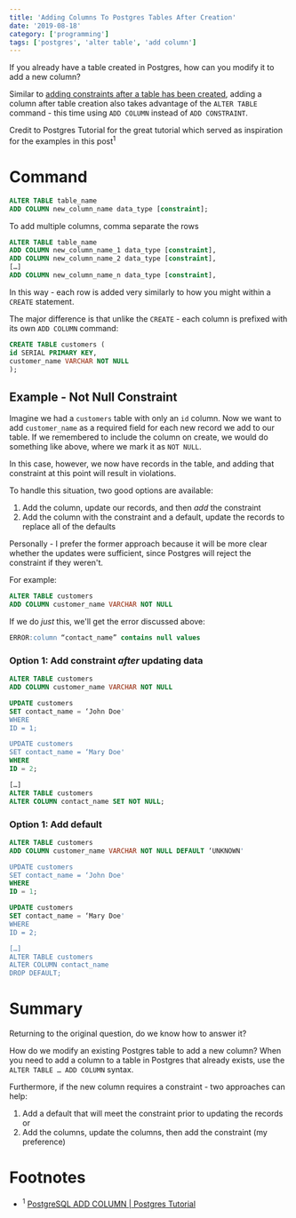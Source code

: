 ```yaml
---
title: 'Adding Columns To Postgres Tables After Creation'
date: '2019-08-18'
category: ['programming']
tags: ['postgres', 'alter table', 'add column']
---
```


If you already have a table created in Postgres, how can you modify it to add a new column?

Similar to [adding constraints after a table has been created](../../2019-08-17/psql-alter-table-unique-constraint), adding a column after table creation also takes advantage of the `ALTER TABLE` command - this time using `ADD COLUMN` instead of `ADD CONSTRAINT`.

Credit to Postgres Tutorial for the great tutorial which served as inspiration for the examples in this post<sup>1</sup>

# Command
```sql
ALTER TABLE table_name
ADD COLUMN new_column_name data_type [constraint];
```

To add multiple columns, comma separate the rows
```sql
ALTER TABLE table_name
ADD COLUMN new_column_name_1 data_type [constraint],
ADD COLUMN new_column_name_2 data_type [constraint],
[…]
ADD COLUMN new_column_name_n data_type [constraint],
```

In this way - each row is added very similarly to how you might within a `CREATE` statement.

The major difference is that unlike the `CREATE` - each column is prefixed with its own `ADD COLUMN` command:
```sql
CREATE TABLE customers (
id SERIAL PRIMARY KEY,
customer_name VARCHAR NOT NULL
);
```

## Example - Not Null Constraint
Imagine we had a `customers` table with only an `id` column. Now we want to add `customer_name` as a required field for each new record we add to our table. If we remembered to include the column on create, we would do something like above, where we mark it as `NOT NULL`.

In this case, however, we now have records in the table, and adding that constraint at this point will result in violations.

To handle this situation, two good options are available:
1. Add the column, update our records, and then _add_ the constraint
2. Add the column with the constraint and a default, update the records to replace all of the defaults

Personally - I prefer the former approach because it will be more clear whether the updates were sufficient, since Postgres will reject the constraint if they weren't.

For example:
```sql
ALTER TABLE customers
ADD COLUMN customer_name VARCHAR NOT NULL
```
If we do _just_ this, we'll get the error discussed above:
```sql
ERROR:column “contact_name” contains null values
```

### Option 1: Add constraint _after_ updating data
```sql
ALTER TABLE customers
ADD COLUMN customer_name VARCHAR NOT NULL

UPDATE customers
SET contact_name = ‘John Doe'
WHERE
ID = 1;

UPDATE customers
SET contact_name = ‘Mary Doe'
WHERE
ID = 2;

[…]
ALTER TABLE customers
ALTER COLUMN contact_name SET NOT NULL;
```

### Option 1: Add default
```sql
ALTER TABLE customers
ADD COLUMN customer_name VARCHAR NOT NULL DEFAULT ‘UNKNOWN'

UPDATE customers
SET contact_name = ‘John Doe'
WHERE
ID = 1;

UPDATE customers
SET contact_name = ‘Mary Doe'
WHERE
ID = 2;

[…]
ALTER TABLE customers
ALTER COLUMN contact_name
DROP DEFAULT;
```

# Summary
Returning to the original question, do we know how to answer it?

How do we modify an existing Postgres table to add a new column? When you need to add a column to a table in Postgres that already exists, use the `ALTER TABLE … ADD COLUMN` syntax.

Furthermore, if the new column requires a constraint - two approaches can help:
1. Add a default that will meet the constraint prior to updating the records or
2. Add the columns, update the columns, then add the constraint (my preference)

# Footnotes
* <sup>1</sup> [PostgreSQL ADD COLUMN | Postgres Tutorial](http://www.postgresqltutorial.com/postgresql-add-column/)

